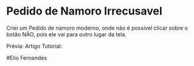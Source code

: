 # Pedido de Namoro Irrecusavel

Criei um Pedido de namoro moderno, onde não é possivel clicar sobre o botão NÃO, pois ele vai para outro lugar da tela.


Prévia: 
Artigo Tutorial:

#Elio Fernandes
